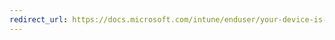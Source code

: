 ```yaml
---
redirect_url: https://docs.microsoft.com/intune/enduser/your-device-is-missing-a-required-certificate-landing-android
---
```

